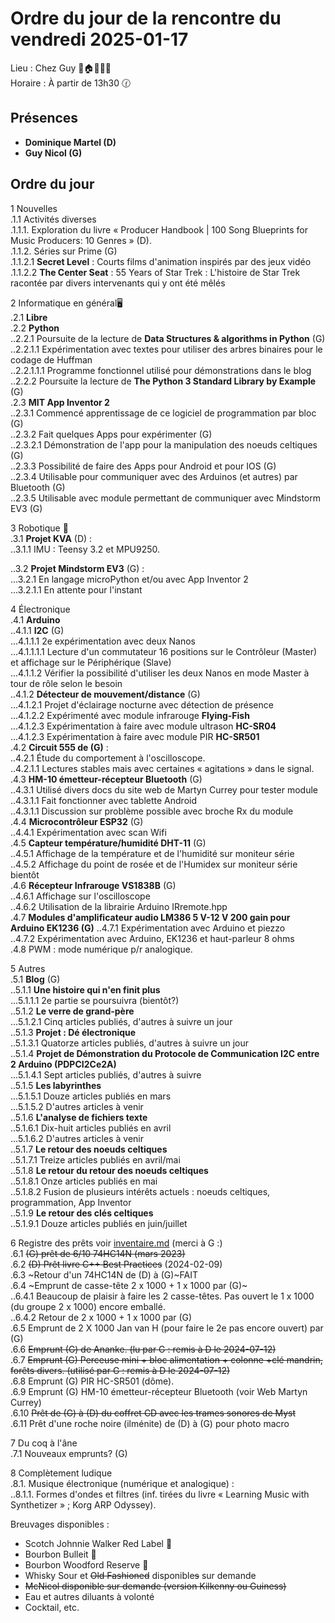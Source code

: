 # Ordre du jour de la rencontre du vendredi 2025-01-17  

Lieu :    Chez Guy  🎄🏠🌳🌲🌵    
Horaire : À partir de 13h30 🕜  
## Présences
* **Dominique Martel (D)**  
* **Guy Nicol (G)**  

## Ordre du jour
1 Nouvelles  
.1.1  Activités diverses  
.1.1.1. Exploration du livre « Producer Handbook | 100 Song Blueprints for Music Producers: 10 Genres » (D).  
.1.1.2. Séries sur Prime (G)  
.1.1.2.1 **Secret Level** : Courts films d'animation inspirés par des jeux vidéo   
.1.1.2.2 **The Center Seat** : 55 Years of Star Trek : L'histoire de Star Trek racontée par divers intervenants qui y ont été mêlés  

2 Informatique en général🖥  
.2.1 **Libre**  
.2.2 **Python**  
..2.2.1 Poursuite de la lecture de **Data Structures & algorithms in Python** (G)  
..2.2.1.1 Expérimentation avec textes pour utiliser des arbres binaires pour le codage de Huffman  
..2.2.1.1.1 Programme fonctionnel utilisé pour démonstrations dans le blog  
..2.2.2 Poursuite la lecture de **The Python 3 Standard Library by Example** (G)  
.2.3 **MIT App Inventor 2**  
..2.3.1 Commencé apprentissage de ce logiciel de programmation par bloc (G)  
..2.3.2 Fait quelques Apps pour expérimenter (G)  
..2.3.2.1 Démonstration de l'app pour la manipulation des noeuds celtiques (G)   
..2.3.3 Possibilité de faire des Apps pour Android et pour IOS (G)  
..2.3.4 Utilisable pour communiquer avec des Arduinos (et autres) par Bluetooth (G)  
..2.3.5 Utilisable avec module permettant de communiquer avec Mindstorm EV3 (G)  

3 Robotique 🤖  
.3.1 **Projet KVA** (D) :   
..3.1.1 IMU : Teensy 3.2 et MPU9250.  

..3.2 **Projet Mindstorm EV3** (G) :  
...3.2.1 En langage microPython et/ou avec App Inventor 2  
...3.2.1.1 En attente pour l'instant  

4 Électronique  
.4.1 **Arduino**  
..4.1.1 **I2C** (G)  
...4.1.1.1 2e expérimentation avec deux Nanos  
...4.1.1.1.1 Lecture d'un commutateur 16 positions sur le Contrôleur (Master) et affichage sur le Périphérique (Slave)  
...4.1.1.2 Vérifier la possibilité d'utiliser les deux Nanos en mode Master à tour de rôle selon le besoin  
..4.1.2 **Détecteur de mouvement/distance** (G)  
...4.1.2.1 Projet d'éclairage nocturne avec détection de présence  
...4.1.2.2 Expérimenté avec module infrarouge **Flying-Fish**  
...4.1.2.3 Expérimentation à faire avec module ultrason **HC-SR04**  
...4.1.2.3 Expérimentation à faire avec module PIR **HC-SR501**  
.4.2 **Circuit 555 de (G)** :  
..4.2.1 Étude du comportement à l'oscilloscope.  
..4.2.1.1 Lectures stables mais avec certaines  « agitations » dans le signal.  
.4.3 **HM-10 émetteur-récepteur Bluetooth** (G)  
..4.3.1 Utilisé divers docs du site web de Martyn Currey pour tester module  
..4.3.1.1 Fait fonctionner avec tablette Android  
..4.3.1.1 Discussion sur problème possible avec broche Rx du module  
.4.4 **Microcontrôleur ESP32** (G)  
..4.4.1 Expérimentation avec scan Wifi  
.4.5 **Capteur température/humidité DHT-11** (G)  
..4.5.1 Affichage de la température et de l'humidité sur moniteur série  
..4.5.2 Affichage du point de rosée et de l'Humidex sur moniteur série bientôt  
.4.6 **Récepteur Infrarouge VS1838B** (G)  
..4.6.1 Affichage sur l'oscilloscope  
..4.6.2 Utilisation de la librairie Arduino IRremote.hpp  
.4.7 **Modules d'amplificateur audio LM386 5 V-12 V 200 gain pour Arduino EK1236 (G)**
..4.7.1 Expérimentation avec Arduino et piezzo  
..4.7.2 Expérimentation avec Arduino, EK1236 et haut-parleur 8 ohms  
.4.8 PWM : mode numérique p/r analogique.  

5 Autres  
.5.1 **Blog** (G)  
..5.1.1 **Une histoire qui n'en finit plus**  
...5.1.1.1 2e partie se poursuivra (bientôt?)  
..5.1.2 **Le verre de grand-père**  
...5.1.2.1 Cinq articles publiés, d'autres à suivre un jour  
..5.1.3 **Projet : Dé électronique**  
..5.1.3.1 Quatorze articles publiés, d'autres à suivre un jour  
..5.1.4 **Projet de Démonstration du Protocole de Communication I2C entre 2 Arduino (PDPCI2Ce2A)**  
...5.1.4.1 Sept articles publiés, d'autres à suivre  
..5.1.5 **Les labyrinthes**  
...5.1.5.1 Douze articles publiés en mars  
...5.1.5.2 D'autres articles à venir  
..5.1.6 **L'analyse de fichiers texte**  
..5.1.6.1 Dix-huit articles publiés en avril  
...5.1.6.2 D'autres articles à venir  
..5.1.7 **Le retour des noeuds celtiques**  
..5.1.7.1 Treize articles publiés en avril/mai  
..5.1.8 **Le retour du retour des noeuds celtiques**  
..5.1.8.1 Onze articles publiés en mai  
..5.1.8.2 Fusion de plusieurs intérêts actuels : noeuds celtiques, programmation, App Inventor  
..5.1.9 **Le retour des clés celtiques**  
..5.1.9.1 Douze articles publiés en juin/juillet  

6 Registre des prêts voir [inventaire.md](./inventaire.md) (merci à G :)   
.6.1 ~~(G) prêt de 6/10 74HC14N  (mars 2023)~~  
.6.2 ~~(D) Prêt livre C++ Best Practices~~ (2024-02-09)  
.6.3 ~Retour d'un 74HC14N de (D) à (G)~FAIT  
.6.4 ~Emprunt de casse-tête 2 x 1000 + 1 x 1000 par (G)~  
..6.4.1 Beaucoup de plaisir à faire les 2 casse-têtes. Pas ouvert le 1 x 1000 (du groupe 2 x 1000) encore emballé.  
..6.4.2 Retour de 2 x 1000 + 1 x 1000 par (G)  
.6.5 Emprunt de 2 X 1000 Jan van H (pour faire le 2e pas encore ouvert) par (G)  
.6.6 ~~Emprunt (G) de Ananke. (lu par G : remis à D le 2024-07-12)~~  
.6.7 ~~Emprunt (G) Perceuse mini + bloc alimentation + colonne +clé mandrin, forêts divers. (utilisé par G : remis à D le 2024-07-12)~~  
.6.8 Emprunt (G) PIR HC-SR501 (dôme).  
.6.9 Emprunt (G) HM-10 émetteur-récepteur Bluetooth (voir Web Martyn Currey)  
.6.10 ~~Prêt de (G) à (D) du coffret CD avec les trames sonores de Myst~~  
.6.11 Prêt d'une roche noire (ilménite) de (D) à (G) pour photo macro  

7 Du coq à l'âne  
.7.1 Nouveaux emprunts? (G)   

8 Complètement ludique  
.8.1. Musique électronique (numérique et analogique) :  
..8.1.1. Formes d'ondes et filtres (inf. tirées du livre « Learning Music with Synthetizer » ; Korg ARP Odyssey). 

Breuvages disponibles :
  * Scotch Johnnie Walker Red Label 🥃  
  * Bourbon Bulleit 🥃  
  * Bourbon Woodford Reserve 🥃  
  * Whisky Sour et ~~Old Fashioned~~ disponible~~s~~ sur demande  
  * ~~McNicol disponible sur demande (version ~~Kilkenny ou~~ Guiness)~~  
  * Eau et autres diluants à volonté  
  * Cocktail, etc.  

